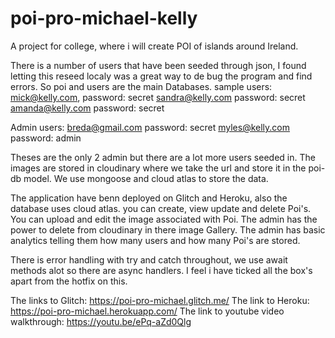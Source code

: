 # poi-pro-michael-kelly
A project for college, where i will create POI of islands around Ireland.

There is a number of users that have been seeded through json, I found letting this reseed localy 
was a great way to de bug the program and find errors. So poi and users are the main Databases.
sample users: mick@kelly.com, password: secret
              sandra@kelly.com password: secret
              amanda@kelly.com password: secret
              
Admin users: breda@gmail.com password: secret
             myles@kelly.com password: admin
             
Theses are the only 2 admin but there are a lot more users seeded in. The images are stored in cloudinary
where we take the url and store it in the poi-db model. We use mongoose and cloud atlas to store the data.

The application have benn deployed on Glitch and Heroku, also the database uses cloud atlas. you can create, view update and delete Poi's.
You can upload and edit the image associated with Poi. The admin has the power to delete from cloudinary in there image Gallery.
The admin has basic analytics telling them how many users and how many Poi's are stored. 

There is error handling with try and catch throughout, we use await methods alot so there are async handlers. I feel i have ticked all the box's apart
from the hotfix on this. 

The links to Glitch: https://poi-pro-michael.glitch.me/
The link to Heroku: https://poi-pro-michael.herokuapp.com/
The link to youtube video walkthrough:  https://youtu.be/ePq-aZd0Qlg
